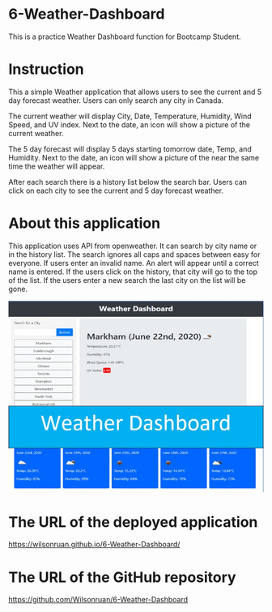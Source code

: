 # 6-Weather-Dashboard

This is a practice Weather Dashboard function for Bootcamp Student.

# Instruction 

This a simple Weather application that allows users to see the current and 5 day forecast weather. Users can only search any city in Canada. 

The current weather will display City, Date, Temperature, Humidity, Wind Speed, and UV index.  Next to the date, an icon will show a picture of the current weather. 

The 5 day forecast will display 5 days starting tomorrow date, Temp, and Humidity.  Next to the date, an icon will show a picture of the near the same time the weather will appear. 

After each search there is a history list below the search bar.  Users can click on each city to see the current and 5 day forecast weather.  

# About this application

This application uses API from openweather.  It can search by city name or in the history list.  The search ignores all caps and spaces between easy for everyone.  If users enter an invalid name.  An alert will appear until a correct name is entered.   If the users click on the history, that city will go to the top of the list.  If the users enter a new search the last city on the list will be gone. 

![](./assets/images/Weather-Dashboard.jpg)

# The URL of the deployed application

https://wilsonruan.github.io/6-Weather-Dashboard/

# The URL of the GitHub repository

https://github.com/Wilsonruan/6-Weather-Dashboard
